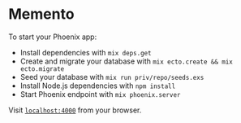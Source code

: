 # Memento

To start your Phoenix app:

* Install dependencies with `mix deps.get`
* Create and migrate your database with `mix ecto.create && mix ecto.migrate`
* Seed your database with `mix run priv/repo/seeds.exs`
* Install Node.js dependencies with `npm install`
* Start Phoenix endpoint with `mix phoenix.server`

Visit [`localhost:4000`](http://localhost:4000) from your browser.
